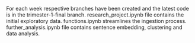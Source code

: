 For each week respective branches have been created and the latest code is in the trimester-1-final branch. 
research_project.ipynb file contains the initial exploratory data.
functions.ipynb streamlines the ingestion process.
further_analysis.ipynb file contains sentence embedding, clustering and data analysis.
